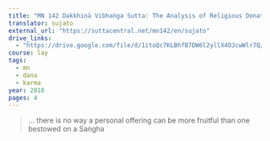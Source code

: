```yaml
---
title: "MN 142 Dakkhiṇā Vibhaṅga Sutta: The Analysis of Religious Donations"
translator: sujato
external_url: "https://suttacentral.net/mn142/en/sujato"
drive_links:
  - "https://drive.google.com/file/d/1itoQc7KLBhfB7DW6l2yllX4OJcwWlr7Q/view?usp=drivesdk"
course: lay
tags:
  - mn
  - dana
  - karma
year: 2018
pages: 4
---
```


> … there is no way a personal offering can be more fruitful than one bestowed on a Saṅgha
